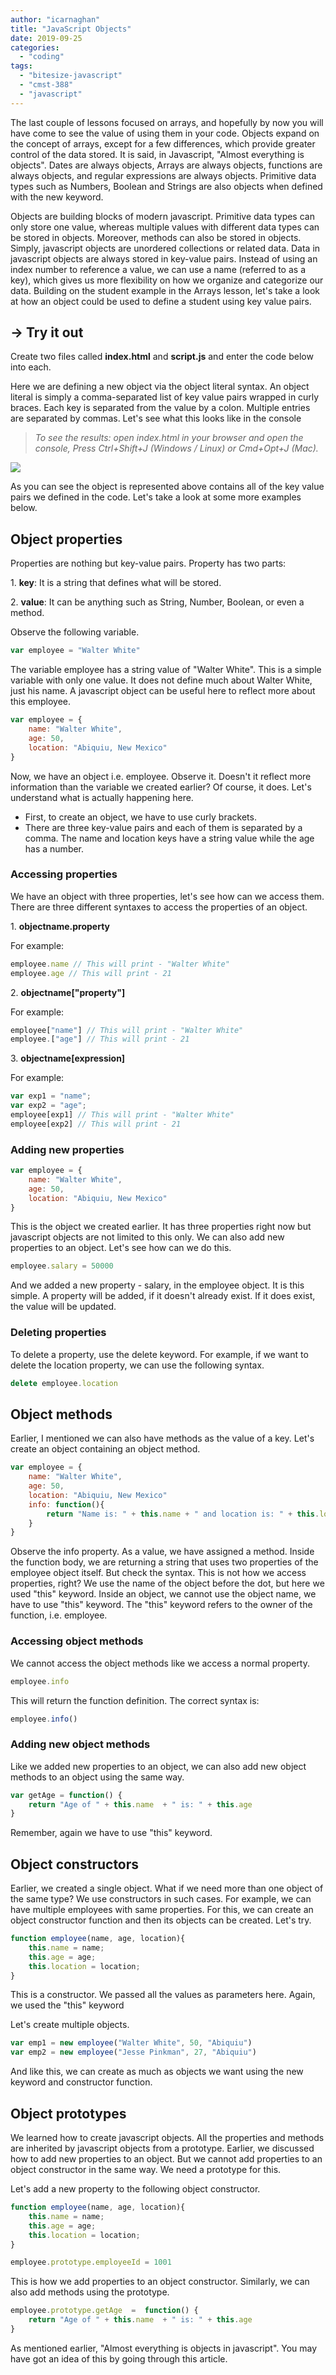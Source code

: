 ```yaml
---
author: "icarnaghan"
title: "JavaScript Objects"
date: 2019-09-25
categories: 
  - "coding"
tags: 
  - "bitesize-javascript"
  - "cmst-388"
  - "javascript"
---
```


The last couple of lessons focused on arrays, and hopefully by now you will have come to see the value of using them in your code. Objects expand on the concept of arrays, except for a few differences, which provide greater control of the data stored. It is said, in Javascript, "Almost everything is objects". Dates are always objects, Arrays are always objects, functions are always objects, and regular expressions are always objects. Primitive data types such as Numbers, Boolean and Strings are also objects when defined with the new keyword.

Objects are building blocks of modern javascript. Primitive data types can only store one value, whereas multiple values with different data types can be stored in objects. Moreover, methods can also be stored in objects. Simply, javascript objects are unordered collections or related data. Data in javascript objects are always stored in key-value pairs. Instead of using an index number to reference a value, we can use a name (referred to as a key), which gives us more flexibility on how we organize and categorize our data. Building on the student example in the Arrays lesson, let's take a look at how an object could be used to define a student using key value pairs.

## **→ Try it out**

Create two files called **index.html** and **script.js** and enter the code below into each.

<script src="https://gist.github.com/icarnaghan/fd6d75786fb66ed4c54ebf6f764911e7.js?file=index.html"></script>

<script src="https://gist.github.com/icarnaghan/38cfa855c65f910437d33c36f29d0e70.js"></script>

Here we are defining a new object via the object literal syntax. An object literal is simply a comma-separated list of key value pairs wrapped in curly braces. Each key is separated from the value by a colon. Multiple entries are separated by commas. Let's see what this looks like in the console

> _To see the results: open index.html in your browser and open the console, Press Ctrl+Shift+J (Windows / Linux) or Cmd+Opt+J (Mac)._

![](images/Screen-Shot-2019-03-03-at-12.51.22-PM-1024x379.png)

As you can see the object is represented above contains all of the key value pairs we defined in the code. Let's take a look at some more examples below.

## Object properties

Properties are nothing but key-value pairs. Property has two parts:

1\. **key**: It is a string that defines what will be stored.

2\. **value**: It can be anything such as String, Number, Boolean, or even a method.

Observe the following variable.

```javascript
var employee = "Walter White"
```

The variable employee has a string value of "Walter White". This is a simple variable with only one value. It does not define much about Walter White, just his name. A javascript object can be useful here to reflect more about this employee.

```javascript
var employee = {
    name: "Walter White",
    age: 50,
    location: "Abiquiu, New Mexico"
}
```

Now, we have an object i.e. employee. Observe it. Doesn't it reflect more information than the variable we created earlier? Of course, it does. Let's understand what is actually happening here.

- First, to create an object, we have to use curly brackets.
- There are three key-value pairs and each of them is separated by a comma. The name and location keys have a string value while the age has a number.

### Accessing properties

We have an object with three properties, let's see how can we access them. There are three different syntaxes to access the properties of an object.

1\. **objectname.property**

For example:

```javascript
employee.name // This will print - "Walter White"
employee.age // This will print - 21
```

2\. **objectname\["property"\]**

For example:

```javascript
employee["name"] // This will print - "Walter White"
employee.["age"] // This will print - 21
```

3\. **objectname\[expression\]**

For example:

```javascript
var exp1 = "name";
var exp2 = "age";
employee[exp1] // This will print - "Walter White"
employee[exp2] // This will print - 21
```

### Adding new properties

```javascript
var employee = {
    name: "Walter White",
    age: 50,
    location: "Abiquiu, New Mexico"
}
```

This is the object we created earlier. It has three properties right now but javascript objects are not limited to this only. We can also add new properties to an object. Let's see how can we do this.

```javascript
employee.salary = 50000
```

And we added a new property - salary, in the employee object. It is this simple. A property will be added, if it doesn't already exist. If it does exist, the value will be updated.

### Deleting properties

To delete a property, use the delete keyword. For example, if we want to delete the location property, we can use the following syntax.

```javascript
delete employee.location
```

## Object methods

Earlier, I mentioned we can also have methods as the value of a key. Let's create an object containing an object method.

```javascript
var employee = {
    name: "Walter White",
    age: 50,
    location: "Abiquiu, New Mexico"
    info: function(){
        return "Name is: " + this.name + " and location is: " + this.location
    }
}
```

Observe the info property. As a value, we have assigned a method. Inside the function body, we are returning a string that uses two properties of the employee object itself. But check the syntax. This is not how we access properties, right? We use the name of the object before the dot, but here we used "this" keyword. Inside an object, we cannot use the object name, we have to use "this" keyword. The "this" keyword refers to the owner of the function, i.e. employee.

### Accessing object methods

We cannot access the object methods like we access a normal property.

```javascript
employee.info
```

This will return the function definition. The correct syntax is:

```javascript
employee.info()
```

### Adding new object methods

Like we added new properties to an object, we can also add new object methods to an object using the same way.

```javascript
var getAge = function() {
    return "Age of " + this.name  + " is: " + this.age
}
```

Remember, again we have to use "this" keyword.

## Object constructors

Earlier, we created a single object. What if we need more than one object of the same type? We use constructors in such cases. For example, we can have multiple employees with same properties. For this, we can create an object constructor function and then its objects can be created. Let's try.

```javascript
function employee(name, age, location){
    this.name = name;
    this.age = age;
    this.location = location;
}
```

This is a constructor. We passed all the values as parameters here. Again, we used the "this" keyword

Let's create multiple objects.

```javascript
var emp1 = new employee("Walter White", 50, "Abiquiu")
var emp2 = new employee("Jesse Pinkman", 27, "Abiquiu")
```

And like this, we can create as much as objects we want using the new keyword and constructor function.

## Object prototypes

We learned how to create javascript objects. All the properties and methods are inherited by javascript objects from a prototype. Earlier, we discussed how to add new properties to an object. But we cannot add properties to an object constructor in the same way. We need a prototype for this.

Let's add a new property to the following object constructor.

```javascript
function employee(name, age, location){
    this.name = name;
    this.age = age;
    this.location = location;
}
```

```javascript
employee.prototype.employeeId = 1001
```

This is how we add properties to an object constructor. Similarly, we can also add methods using the prototype.

```javascript
employee.prototype.getAge  =  function() {
    return "Age of " + this.name  + " is: " + this.age
}
```

As mentioned earlier, "Almost everything is objects in javascript". You may have got an idea of this by going through this article.
